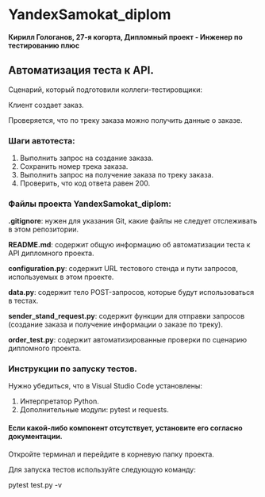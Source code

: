 # YandexSamokat_diplom
#### Кирилл Гологанов, 27-я когорта, Дипломный проект - Инженер по тестированию плюс

## Автоматизация теста к API.

Сценарий, который подготовили коллеги-тестировщики:

Клиент создает заказ.

Проверяется, что по треку заказа можно получить данные о заказе.

### Шаги автотеста:

1. Выполнить запрос на создание заказа.
2. Сохранить номер трека заказа.
3. Выполнить запрос на получение заказа по треку заказа.
4. Проверить, что код ответа равен 200.

### Файлы проекта YandexSamokat_diplom:

**.gitignore**: нужен для указания Git, какие файлы не следует отслеживать в этом репозитории.

**README.md**: содержит общую информацию об автоматизации теста к API дипломного проекта.

**configuration.py**: содержит URL тестового стенда и пути запросов, используемых в этом проекте.

**data.py**: содержит тело POST-запросов, которые будут использоваться в тестах.

**sender_stand_request.py**: содержит функции для отправки запросов (создание заказа и получение информации о заказе по треку).

**order_test.py**: содержит автоматизированные проверки по сценарию дипломного проекта.

### Инструкции по запуску тестов.

Нужно убедиться, что в Visual Studio Code установлены:

1. Интерпретатор Python.
2. Дополнительные модули: pytest и requests.

#### Если какой-либо компонент отсутствует, установите его согласно документации.

Откройте терминал и перейдите в корневую папку проекта.

Для запуска тестов используйте следующую команду:

pytest test.py -v
